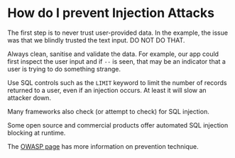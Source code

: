 # How do I prevent Injection Attacks

The first step is to never trust user-provided data. In the example, the issue was that we blindly trusted the text input. DO NOT DO THAT.

Always clean, sanitise and validate the data. For example, our app could first inspect the user input and if `--` is seen, that may be an indicator that a user is trying to do something strange.

Use SQL controls such as the `LIMIT` keyword to limit the number of records returned to a user, even if an injection occurs. At least it will slow an attacker down.

Many frameworks also check (or attempt to check) for SQL injection.

Some open source and commercial products offer automated SQL injection blocking at runtime.

The [OWASP page](https://owasp.org/Top10/A03_2021-Injection/) has more information on prevention technique.